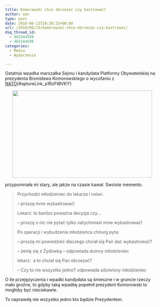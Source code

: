 ```yaml
---
title: Komorowski chce obrzezać czy kastrować?
author: sms
type: post
date: 2010-06-13T10:28:23+00:00
url: /2010/06/13/komorowski-chce-obrzezac-czy-kastrowac/
dsq_thread_id:
  - 465344599
  - 465344599
categories:
  - Media
  - Wydarzenia

---
```

Ostatnia wpadka marszałka Sejmu i kandydata Platformy Obywatelskiej na prezydenta Bronisława Komorowskiego o wycofaniu z [NATO][1]{#aptureLink_p1RzFtBVKY}

[][2]<a id="aptureLink_ZWc7Rgdegp" style="margin: 0pt auto; text-align: center; display: block; padding: 0px 6px;" href="http://www.youtube.com/watch?v=Vfo2Btjmac0"><img style="border: 0px none;" title="Komorowski chce wyjść z NATO!!!" src="http://i.ytimg.com/vi/Vfo2Btjmac0/hqdefault.jpg" alt="" width="456px" height="285px" /></a>

przypomniała mi stary, ale jakże na czasie kawał. Swoiste memento.

> Przychodzi młodzieniec do lekarza i mówi:
> 
> &#8211; proszę mnie wykastrować!
> 
> Lekarz: to bardzo poważna decyzja czy&#8230;
> 
> &#8211; proszę o nic nie pytać tylko natychmiast mnie wykastrować!
> 
> Po operacji i wybudzenia młodzieńca chirurg pyta:
> 
> &#8211; proszę mi powiedzieć dlaczego chciał się Pan dać wykastrować?
> 
> &#8211; żenię się z Żydówką &#8211; odpowiada dumny młodzieniec
> 
> lekarz:  a to chciał się Pan obrzezać?
> 
> &#8211; Czy to nie wszystko jedno? odpowiada zdziwiony młodzieniec

O ile przejęzyczenia i wpadki kandydata są śmieszne i w gruncie rzeczy mało groźne, to gdyby taką wpadkę popełnił prezydent Komorowski to mogłoby być nieciekawie.

To naprawdę nie wszystko jedno kto będzie Prezydentem.

 [1]: http://en.wikipedia.org/wiki/NATO
 [2]: http://www.youtube.com/watch?v=Vfo2Btjmac0